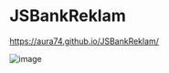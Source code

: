 # JSBankReklam

https://aura74.github.io/JSBankReklam/

![image](https://user-images.githubusercontent.com/50366078/230791933-f3b8359d-bff1-479a-b095-21049e55a967.png)

